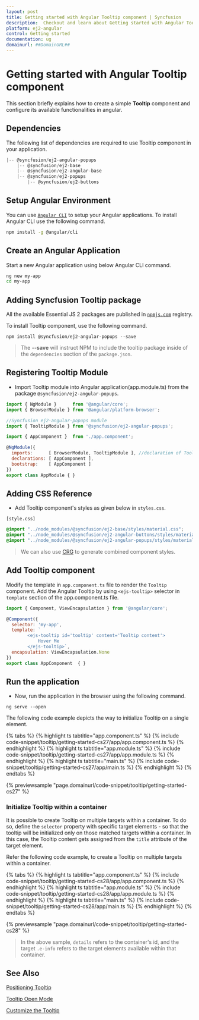 ```yaml
---
layout: post
title: Getting started with Angular Tooltip component | Syncfusion
description:  Checkout and learn about Getting started with Angular Tooltip component of Syncfusion Essential JS 2 and more details.
platform: ej2-angular
control: Getting started 
documentation: ug
domainurl: ##DomainURL##
---
```


# Getting started with Angular Tooltip component

This section briefly explains how to create a simple **Tooltip** component and configure its available functionalities in angular.

## Dependencies

The following list of dependencies are required to use Tooltip component in your application.

```javascript
|-- @syncfusion/ej2-angular-popups
    |-- @syncfusion/ej2-base
    |-- @syncfusion/ej2-angular-base
    |-- @syncfusion/ej2-popups
        |-- @syncfusion/ej2-buttons
```

## Setup Angular Environment

You can use [`Angular CLI`](https://github.com/angular/angular-cli) to setup your Angular applications.
To install Angular CLI use the following command.

```bash
npm install -g @angular/cli
```

## Create an Angular Application

Start a new Angular application using below Angular CLI command.

```bash
ng new my-app
cd my-app
```

## Adding Syncfusion Tooltip package

All the available Essential JS 2 packages are published in [`npmjs.com`](https://www.npmjs.com/~syncfusionorg) registry.

To install Tooltip component, use the following command.

```
npm install @syncfusion/ej2-angular-popups --save
```

> The **--save** will instruct NPM to include the tooltip package inside of the `dependencies` section of the `package.json`.

## Registering Tooltip Module

* Import Tooltip module into Angular application(app.module.ts) from the package
`@syncfusion/ej2-angular-popups`.

```javascript
import { NgModule }      from '@angular/core';
import { BrowserModule } from '@angular/platform-browser';

//Syncfusion ej2-angular-popups module
import { TooltipModule } from '@syncfusion/ej2-angular-popups';

import { AppComponent }  from './app.component';

@NgModule({
  imports:      [ BrowserModule, TooltipModule ], //declaration of TooltipModule module into NgModule
  declarations: [ AppComponent ],
  bootstrap:    [ AppComponent ]
})
export class AppModule { }
```

## Adding CSS Reference

* Add Tooltip component's styles as given below in `styles.css`.

`[style.css]`

```css
@import "../node_modules/@syncfusion/ej2-base/styles/material.css";
@import "../node_modules/@syncfusion/ej2-angular-buttons/styles/material.css";
@import "../node_modules/@syncfusion/ej2-angular-popups/styles/material.css";
```

> We can also use [CRG](https://crg.syncfusion.com/) to generate combined component styles.

## Add Tooltip component

Modify the template in `app.component.ts` file to render the `Tooltip` component. Add the Angular Tooltip by using `<ejs-tooltip>` selector in `template` section of the app.component.ts file.

```javascript
import { Component, ViewEncapsulation } from '@angular/core';

@Component({
  selector: 'my-app',
  template: `
        <ejs-tooltip id='tooltip' content='Tooltip content'>
            Hover Me
        </ejs-tooltip>`,
  encapsulation: ViewEncapsulation.None
})
export class AppComponent  { }
```

## Run the application

* Now, run the application in the browser using the following command.

```shell
ng serve --open
```

The following code example depicts the way to initialize Tooltip on a single element.

{% tabs %}
{% highlight ts tabtitle="app.component.ts" %}
{% include code-snippet/tooltip/getting-started-cs27/app/app.component.ts %}
{% endhighlight %}
{% highlight ts tabtitle="app.module.ts" %}
{% include code-snippet/tooltip/getting-started-cs27/app/app.module.ts %}
{% endhighlight %}
{% highlight ts tabtitle="main.ts" %}
{% include code-snippet/tooltip/getting-started-cs27/app/main.ts %}
{% endhighlight %}
{% endtabs %}
  
{% previewsample "page.domainurl/code-snippet/tooltip/getting-started-cs27" %}

### Initialize Tooltip within a container

It is possible to create Tooltip on multiple targets within a container. To do so, define the `selector` property with specific target elements - so that the tooltip will be initialized only on those matched targets within a container. In this case, the Tooltip content gets assigned from the `title` attribute of the target element.

Refer the following code example, to create a Tooltip on multiple targets within a container.

{% tabs %}
{% highlight ts tabtitle="app.component.ts" %}
{% include code-snippet/tooltip/getting-started-cs28/app/app.component.ts %}
{% endhighlight %}
{% highlight ts tabtitle="app.module.ts" %}
{% include code-snippet/tooltip/getting-started-cs28/app/app.module.ts %}
{% endhighlight %}
{% highlight ts tabtitle="main.ts" %}
{% include code-snippet/tooltip/getting-started-cs28/app/main.ts %}
{% endhighlight %}
{% endtabs %}
  
{% previewsample "page.domainurl/code-snippet/tooltip/getting-started-cs28" %}

> In the above sample, `details` refers to the container's id, and the target `.e-info` refers to the target elements available
> within that container.

## See Also

[Positioning Tooltip](./position)

[Tooltip Open Mode](./open-mode)

[Customize the Tooltip](./customization)
